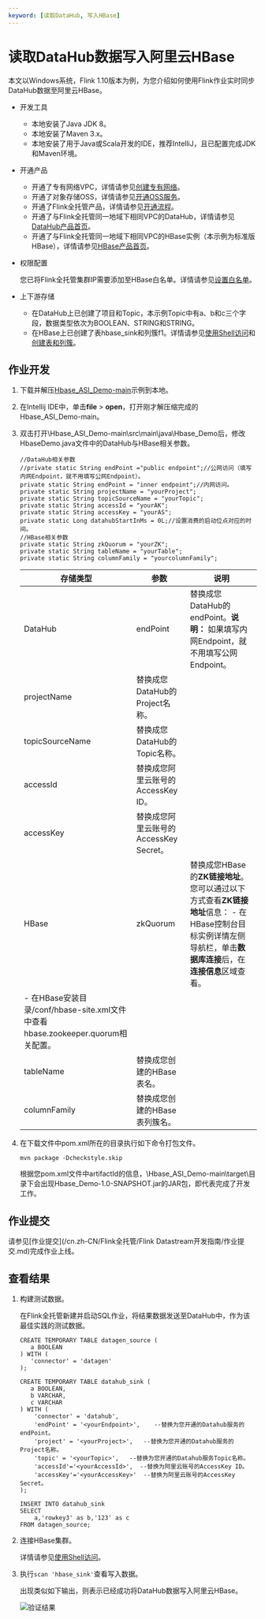 ```yaml
---
keyword: [读取DataHub, 写入HBase]
---
```


# 读取DataHub数据写入阿里云HBase

本文以Windows系统，Flink 1.10版本为例，为您介绍如何使用Flink作业实时同步DataHub数据至阿里云HBase。

-   开发工具
    -   本地安装了Java JDK 8。
    -   本地安装了Maven 3.x。
    -   本地安装了用于Java或Scala开发的IDE，推荐IntelliJ，且已配置完成JDK和Maven环境。
-   开通产品
    -   开通了专有网络VPC，详情请参见[创建专有网络](/cn.zh-CN/专有网络和交换机/管理专有网络/创建专有网络.md)。
    -   开通了对象存储OSS，详情请参见[开通OSS服务](https://help.aliyun.com/document_detail/31884.html#task-njz-hf4-tdb)。
    -   开通了Flink全托管产品，详情请参见[开通流程](/cn.zh-CN/Flink全托管/开通流程.md)。
    -   开通了与Flink全托管同一地域下相同VPC的DataHub，详情请参见[DataHub产品首页](https://www.aliyun.com/product/datahub?spm=5176.124785.J_8058803260.214.76c83094YQ0pel)。
    -   开通了与Flink全托管同一地域下相同VPC的HBase实例（本示例为标准版HBase），详情请参见[HBase产品首页](https://www.aliyun.com/product/hbase?spm=a2c4g.11174283.2.1.7469363fCl3WwP)。
-   权限配置

    您已将Flink全托管集群IP需要添加至HBase白名单。详情请参见[设置白名单](/cn.zh-CN/Flink全托管/准备工作/设置白名单.md)。

-   上下游存储
    -   在DataHub上已创建了项目和Topic，本示例Topic中有a、b和c三个字段，数据类型依次为BOOLEAN、STRING和STRING。
    -   在HBase上已创建了表hbase\_sink和列簇f1。详情请参见[使用Shell访问](https://help.aliyun.com/document_detail/52056.html?spm=a2c4g.11174283.6.595.ccba363fBF1uOn)和[创建表和列簇](http://hbase.apache.org/1.1/book.html?spm=a2c4g.11186623.2.18.6abe5cc1OSJzJj#shell_exercises)。

## 作业开发

1.  下载并解压[Hbase\_ASI\_Demo-main](https://github.com/RealtimeCompute/Hbase_ASI_Demo)示例到本地。

2.  在Intellij IDE中，单击**file** \> **open**，打开刚才解压缩完成的Hbase\_ASI\_Demo-main。

3.  双击打开\\Hbase\_ASI\_Demo-main\\src\\main\\java\\Hbase\_Demo后，修改HbaseDemo.java文件中的DataHub与HBase相关参数。

    ```
    //DataHub相关参数
    //private static String endPoint ="public endpoint";//公网访问（填写内网Endpoint，就不用填写公网Endpoint）。
    private static String endPoint = "inner endpoint";//内网访问。
    private static String projectName = "yourProject";
    private static String topicSourceName = "yourTopic";
    private static String accessId = "yourAK";
    private static String accessKey = "yourAS";
    private static Long datahubStartInMs = 0L;//设置消费的启动位点对应的时间。
    //HBase相关参数
    private static String zkQuorum = "yourZK";
    private static String tableName = "yourTable";
    private static String columnFamily = "yourcolumnFamily";
    ```

    |存储类型|参数|说明|
    |----|--|--|
    |DataHub|endPoint|替换成您DataHub的endPoint。**说明：** 如果填写内网Endpoint，就不用填写公网Endpoint。 |
    |projectName|替换成您DataHub的Project名称。|
    |topicSourceName|替换成您DataHub的Topic名称。|
    |accessId|替换成您阿里云账号的AccessKey ID。|
    |accessKey|替换成您阿里云账号的AccessKey Secret。|
    |HBase|zkQuorum|替换成您HBase的**ZK链接地址**。您可以通过以下方式查看**ZK链接地址**信息：    -   在HBase控制台目标实例详情左侧导航栏，单击**数据库连接**后，在**连接信息**区域查看。
    -   在HBase安装目录/conf/hbase-site.xml文件中查看hbase.zookeeper.quorum相关配置。 |
    |tableName|替换成您创建的HBase表名。|
    |columnFamily|替换成您创建的HBase表列簇名。|

4.  在下载文件中pom.xml所在的目录执行如下命令打包文件。

    ```
    mvn package -Dcheckstyle.skip
    ```

    根据您pom.xml文件中artifactId的信息，\\Hbase\_ASI\_Demo-main\\target\\目录下会出现Hbase\_Demo-1.0-SNAPSHOT.jar的JAR包，即代表完成了开发工作。


## 作业提交

请参见[作业提交](/cn.zh-CN/Flink全托管/Flink Datastream开发指南/作业提交.md)完成作业上线。

## 查看结果

1.  构建测试数据。

    在Flink全托管新建并启动SQL作业，将结果数据发送至DataHub中，作为该最佳实践的测试数据。

    ```
    CREATE TEMPORARY TABLE datagen_source (
       a BOOLEAN
    ) WITH (
       'connector' = 'datagen'
    );
    
    CREATE TEMPORARY TABLE datahub_sink (
       a BOOLEAN,
       b VARCHAR,
       c VARCHAR
    ) WITH (
        'connector' = 'datahub',
        'endPoint' = '<yourEndpoint>',    --替换为您开通的Datahub服务的endPoint。
        'project' = '<yourProject>',   --替换为您开通的Datahub服务的Project名称。
        'topic' = '<yourTopic>',   --替换为您开通的Datahub服务Topic名称。
        'accessId'='<yourAccessId>',  --替换为阿里云账号的AccessKey ID。   
        'accessKey'='<yourAccessKey>'  --替换为阿里云账号的AccessKey Secret。
    );
    
    INSERT INTO datahub_sink
    SELECT
        a,'rowkey3' as b,'123' as c
    FROM datagen_source;
    ```

2.  连接HBase集群。

    详情请参见[使用Shell访问](https://help.aliyun.com/document_detail/52056.html?spm=a2c4g.11174283.6.595.ccba363fBF1uOn)。

3.  执行`scan 'hbase_sink'`查看写入数据。

    出现类似如下输出，则表示已经成功将DataHub数据写入阿里云HBase。

    ![验证结果](https://static-aliyun-doc.oss-accelerate.aliyuncs.com/assets/img/zh-CN/8789287951/p139880.png)


